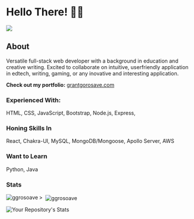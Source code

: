 # Hello There! 👋🧔

![](https://komarev.com/ghpvc/?username=ggorosave)

## About

Versatile full-stack web developer with a background in education and creative writing. Excited to collaborate on intuitive, userfriendly application in edtech, writing, gaming, or any inovative and interesting application.

**Check out my portfolio:** [grantgorosave.com](https://www.grantgorosave.com/)

### Experienced With:
HTML, CSS, JavaScript, Bootstrap, Node.js, Express,

### Honing Skills In
React, Chakra-UI, MySQL, MongoDB/Mongoose, Apollo Server, AWS

### Want to Learn
Python, Java

### Stats
<p><img align="left" src="https://github-profile-trophy.vercel.app/?username=ggorosave&theme=tokyonight&title=Commit,PullRequest,Repositories" alt="ggrosoave" /></p>

<p>>&nbsp; <img align="center" src="[https://github-profile-trophy.vercel.app/?username=ggorosave&theme=tokyonight&title=Commit,PullRequest,Repositories](https://github-readme-stats.vercel.app/api?username=ggorosave&hide=stars&theme=tokyonight)" alt="ggrosoave" /></p>

![Your Repository's Stats](https://github-readme-stats.vercel.app/api/top-langs/?username=ggorosave&theme=tokyonight)
